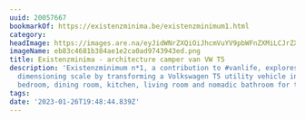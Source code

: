 ```yaml
---
uuid: 20057667
bookmarkOf: https://existenzminima.be/existenzminimum1.html
category:
headImage: https://images.are.na/eyJidWNrZXQiOiJhcmVuYV9pbWFnZXMiLCJrZXkiOiIyMDA1NzY2Ny9vcmlnaW5hbF9lYjgzYzQ2ODFiMzg0YWUxZTJjYTBhZDk3NDM5NDNlZC5wbmciLCJlZGl0cyI6eyJyZXNpemUiOnsid2lkdGgiOjEyMDAsImhlaWdodCI6MTIwMCwiZml0IjoiaW5zaWRlIiwid2l0aG91dEVubGFyZ2VtZW50Ijp0cnVlfSwid2VicCI6eyJxdWFsaXR5Ijo5MH0sImpwZWciOnsicXVhbGl0eSI6OTB9LCJyb3RhdGUiOm51bGx9fQ==?bc=0
imageName: eb83c4681b384ae1e2ca0ad9743943ed.png
title: Existenzminima - architecture camper van VW T5
description: 'Existenzminimum n*1, a contribution to #vanlife, explores the <i>minimorum</i>
  dimensioning scale by transforming a Volkswagen T5 utility vehicle into an office,
  bedroom, dining room, kitchen, living room and nomadic bathroom for two people.'
tags:
date: '2023-01-26T19:48:44.839Z'
---
```

